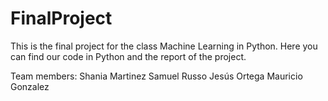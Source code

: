 # FinalProject
This is the final project for the class Machine Learning in Python. 
Here you can find our code in Python and the report of the project.

Team members:
Shania Martinez
Samuel Russo 
Jesús Ortega 
Mauricio Gonzalez
